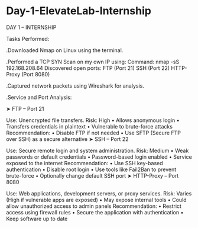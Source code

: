 # Day-1-ElevateLab-Internship


DAY 1 – INTERNSHIP

Tasks Performed:

.Downloaded Nmap on Linux using the terminal.

.Performed a TCP SYN Scan on my own IP using: Command: nmap -sS 192.168.208.64
Discovered open ports:
FTP (Port 21)
SSH (Port 22)
HTTP-Proxy (Port 8080)

.Captured network packets using Wireshark for analysis.

.Service and Port Analysis:

➤ FTP – Port 21

Use: Unencrypted file transfers.
Risk: High • Allows anonymous login • Transfers credentials in plaintext • Vulnerable to brute-force attacks
Recommendation: • Disable FTP if not needed • Use SFTP (Secure FTP over SSH) as a secure alternative
➤ SSH – Port 22

Use: Secure remote login and system administration.
Risk: Medium • Weak passwords or default credentials • Password-based login enabled • Service exposed to the internet
Recommendation: • Use SSH key-based authentication • Disable root login • Use tools like Fail2Ban to prevent brute-force • Optionally change default SSH port
➤ HTTP-Proxy – Port 8080

Use: Web applications, development servers, or proxy services.
Risk: Varies (High if vulnerable apps are exposed) • May expose internal tools • Could allow unauthorized access to admin panels
Recommendation: • Restrict access using firewall rules • Secure the application with authentication • Keep software up to date
